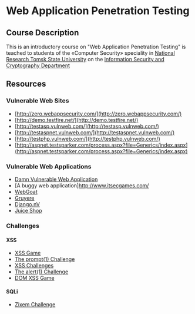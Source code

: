 # Web Application Penetration Testing

## Course Description

This is an introductory course on "Web Application Penetration Testing" is teached to students of the «Computer Security» speciality in [National Research Tomsk State University](http://en.tsu.ru/) on the [Information Security and Cryptography Department](http://isc.tsu.ru)

## Resources

### Vulnerable Web Sites
* [http://zero.webappsecurity.com/](http://zero.webappsecurity.com/)
* [http://demo.testfire.net/](http://demo.testfire.net/)
* [http://testasp.vulnweb.com/](http://testasp.vulnweb.com/)
* [http://testaspnet.vulnweb.com/](http://testaspnet.vulnweb.com/)
* [http://testphp.vulnweb.com/](http://testphp.vulnweb.com/)
* [http://aspnet.testsparker.com/process.aspx?file=Generics/index.aspx](http://aspnet.testsparker.com/process.aspx?file=Generics/index.aspx)

### Vulnerable Web Applications
* [Damn Vulnerable Web Application](http://www.dvwa.co.uk/)
* [A buggy web application]http://www.itsecgames.com/
* [WebGoat](https://github.com/WebGoat/WebGoat)
* [Gruyere](https://google-gruyere.appspot.com/)
* [Django.nV](https://github.com/nVisium/django.nV)
* [Juice Shop](https://github.com/bkimminich/juice-shop)

### Challenges

#### XSS
* [XSS Game](https://xss-game.appspot.com/)
* [The prompt(1) Challenge](http://prompt.ml)
* [XSS Challenges](http://xss-quiz.int21h.jp/)
* [The alert(1) Challenge](https://escape.alf.nu/)
* [DOM XSS Game](http://www.domxss.com/domxss/)

#### SQLi
* [Zixem Challenge](http://www.zixem.altervista.org/SQLi/)
